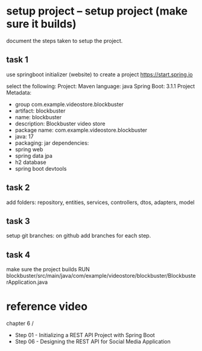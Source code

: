 # setup project – setup project (make sure it builds)

document the steps taken to setup the project.

## task 1

use springboot initializer (website) to create a project
<https://start.spring.io>

select the following:
Project: Maven
language: java
Spring Boot: 3.1.1
Project Metadata:

- group com.example.videostore.blockbuster
- artifact: blockbuster
- name: blockbuster
- description: Blockbuster video store
- package name: com.example.videostore.blockbuster
- java: 17
- packaging: jar
dependencies:
- spring web
- spring data jpa
- h2 database
- spring boot devtools

## task 2

add folders: repository, entities, services, controllers, dtos, adapters, model

## task 3

setup git branches: on github add branches for each step.

## task 4

make sure the project builds
RUN
blockbuster/src/main/java/com/example/videostore/blockbuster/BlockbusterApplication.java

# reference video

chapter 6 /

- Step 01 - Initializing a REST API Project with Spring Boot
- Step 06 - Designing the REST API for Social Media Application
